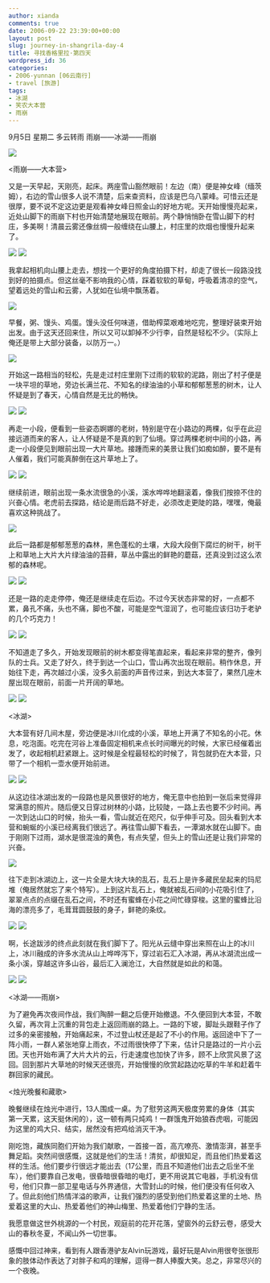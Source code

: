 ```yaml
---
author: xianda
comments: true
date: 2006-09-22 23:39:00+00:00
layout: post
slug: journey-in-shangrila-day-4
title: 寻找香格里拉·第四天
wordpress_id: 36
categories:
- 2006-yunnan [06云南行]
- travel [旅游]
tags:
- 冰湖
- 笑农大本营
- 雨崩
---
```


9月5日 星期二 多云转雨 雨崩——冰湖——雨崩



![](http://tkfiles.storage.msn.com/x1pc_jqddVOWRmZwPWAHYlShwZNX7IkAeuEcWRkyCjLgpcPrSBpYAquv0Gu8Gds3DCo_cGsjHQ5GmHGitISlpq73qm3cDLTiZzK5T3eAKdtlV2ZHWUQM-mhWFSexwr-7urQMrYbJUTzbMo)



<雨崩——大本营>



又是一天早起，天刚亮，起床。两座雪山豁然眼前！左边（南）便是神女峰（缅茨姆），右边的雪山很多人说不清楚，后来查资料，应该是巴乌八蒙峰。可惜云还是很厚，要不说不定这边更是观看神女峰日照金山的好地方呢。天开始慢慢亮起来，近处山脚下的雨崩下村也开始清楚地展现在眼前。两个静悄悄卧在雪山脚下的村庄，多美啊！清晨云雾还像丝绸一般缠绕在山腰上，村庄里的炊烟也慢慢升起来了。

<!-- more -->

![](http://tkfiles.storage.msn.com/x1pc_jqddVOWRmZwPWAHYlSh_7SQITjFy7yIky2SvrH6RDiycMz1TYBPk6ZTKcgLGU_Hx3XuWnpeJxl3eGQwzNBP6sz6I2ebSzoYz6YiYKijR84Gq-wH3Wga84Jj6l8Ta12-sqlOD9TR7I)
![](http://tkfiles.storage.msn.com/x1pc_jqddVOWRmZwPWAHYlSh0802u5IJ71kAlPwlCfIYoDwP-zlmjsKzNAYjxTy-eQV4o_5BHWk6EErSoh6jt-HbzKeU0_f7vXfGm4gQLK5OMmnfqzhADO8KRluUIwlJ2VCSs7Wp3x2hIw)



我拿起相机向山腰上走去，想找一个更好的角度拍摄下村，却走了很长一段路没找到好的拍摄点。但这丝毫不影响我的心情，踩着软软的草甸，呼吸着清凉的空气，望着远处的雪山和云雾，人犹如在仙境中飘荡着。



![](http://tkfiles.storage.msn.com/x1pc_jqddVOWRmZwPWAHYlShxmTPc0Mnu4JBX9Z9e_logefA6fBuk4NWMsPwwBI-ZbEKP4dFF_EvAA8fvMHC88W6_ubWM38bt8vl4ZLd-SVAsukrVGdMkMIa1YqxP47uNDL1KaD8pai2_8)



早餐，粥、馒头、鸡蛋。馒头没任何味道，借助榨菜艰难地吃完，整理好装束开始出发。由于这天还回来住，所以又可以卸掉不少行李，自然是轻松不少。（实际上俺还是带上大部分装备，以防万一。）



![](http://tkfiles.storage.msn.com/x1pc_jqddVOWRmZwPWAHYlSh2KWQ572O9vICUPGPJWKJrToX4fvOnVPaTq64SyaxjN7QwjOo7LGM5RMZ-BrgiBuu1C36uahRGYfSXg8ayz2s30WXXEPDvkkUAS-TsyNDRcaUB2YrbBlPyY)



开始这一路相当的轻松，先是走过村庄里刚下过雨的软软的泥路，刚出了村子便是一块平坦的草地，旁边长满兰花、不知名的绿油油的小草和郁郁葱葱的树木，让人怀疑是到了春天，心情自然是无比的畅快。



![](http://tkfiles.storage.msn.com/x1pc_jqddVOWRmZwPWAHYlSh0lRN-PYntIPPcdUIQ-3Htg4gBodks1fnmYiTqpR1upnxCGCkclTQm6mMZ79wLcRYrSHZD2Ul9NC2tmEfWNQseItpqN23Ar0-MQNrQBsrjmZ_piZdDUOcM4)
![](http://tkfiles.storage.msn.com/x1pc_jqddVOWRmZwPWAHYlShx6g-nG__wBDEhGWrJUIoGMp8MGGzfbJrKoyQOpQpHOt1ZKbcmMrPKkYsp23E4_S7IjY9Ql6vkdhyczbCoidYEm8U0mMeThfg88K2RO7p_mO1uyI-Ve93rA)



再走一小段，便看到一些姿态婀娜的老树，特别是守在小路边的两棵，似乎在此迎接远道而来的客人，让人怀疑是不是真的到了仙境。穿过两棵老树中间的小路，再走一小段便见到眼前出现一大片草地。接踵而来的美景让我们如痴如醉，要不是有人催着，我们可能真醉倒在这片草地上了。



![](http://tkfiles.storage.msn.com/x1pc_jqddVOWRmZwPWAHYlSh1j2x_2XlpzeiWzxxfhc0addRqnOqPsXuO8FyDz-WWlZDsD9IIp56OUkVF8Q_XXmO1xGV3NqJr4_coPN4nd9LXIWoN5quqJFVe_GStn0eZcW)
![](http://tkfiles.storage.msn.com/x1pc_jqddVOWRmZwPWAHYlSh-m_xwt_nCzNm0oMW5KmSMRRrSp1wKWZWLGhfgoHAc4bEncUkNaESsd4g7ycnwumdvcmG-VB_PUmHzysGYzGhVVEMUb2-CjuCnDSmRs6gVuAwvcEKCFzOfE)



继续前进，眼前出现一条水流很急的小溪，溪水哗哗地翻滚着，像我们按捺不住的兴奋心情。老虎前去探路，结论是雨后路不好走，必须改走更陡的路，嘿嘿，俺最喜欢这种挑战了。



![](http://tkfiles.storage.msn.com/x1pc_jqddVOWRmZwPWAHYlSh7dHXmBEzt5yPJQg8LWtC6B3vsG05pnC0DycacpjIGBunZNxUW5OwzJ5wYxzCspNknzFRtHwuIW0N3DiuFMWXdssIgu_hlRgpSsuPnMf-Pss3-4nFaH034I)



此后一路都是郁郁葱葱的森林，黑色蓬松的土壤，大段大段倒下腐烂的树干，树干上和草地上大片大片绿油油的苔藓，草丛中露出的鲜艳的蘑菇，还真没到过这么浓郁的森林呢。



![](http://tkfiles.storage.msn.com/x1pc_jqddVOWRmZwPWAHYlSh-6Wi_-QOAbC_yaVXguByazbxRhtw0iUNK635uhoKIHW3HQdx1gKHEuHVvzjZI6pUD2BjLfYnhafNOnyZvUTTpA8mIcsEhaqyBtPvKeCp2kX8nOdTEcIYKE)
![](http://tkfiles.storage.msn.com/x1pc_jqddVOWRmZwPWAHYlSh2_aR8HZUgAXwYDJZ-jC4Gy51ey8HklDrKcIQ_KZ0HTdfE1krijvgnYDV9VEt5kJcYKYEisJKWTZk7aeCnL7Vps0eUrzbNaAM-dXKN5xVumHZgG0C6E2xpo)



还是一路的走走停停，俺还是继续走在后边。不过今天状态非常的好，一点都不累，鼻孔不痛，头也不痛，脚也不酸，可能是空气湿润了，也可能应该归功于老驴的几个巧克力！



![](http://tkfiles.storage.msn.com/x1pc_jqddVOWRmZwPWAHYlShyzohy54ju7sftkTPd7UJkTzI6cziet51bzFLO_HOgXAEDp9qxX91Yn0-foiJWCLIXqyNo5mynmwfFrZ2mVkhsKEjBHpbtOujwkfyW-Nm8BGziJqOLdrxrE)
![](http://tkfiles.storage.msn.com/x1pc_jqddVOWRmZwPWAHYlSh6qPMBI-5r9qwRAx9mtLhbZ6ZzFKYaFKBw8ekL_gEiWpdAgLtdKin0Nv4vknuHfGGJV5IfGo4PwHoR7ES_DBg7pWh5bDxSR_Y2t23Q0NbyIeuSByROHONy8)



不知道走了多久，开始发现眼前的树木都变得笔直起来，看起来非常的整齐，像列队的士兵。又走了好久，终于到达一个山口，雪山再次出现在眼前。稍作休息，开始往下走，再次越过小溪，没多久前面的声音传过来，到达大本营了，果然几座木屋出现在眼前，前面一片开阔的草地。



![](http://tkfiles.storage.msn.com/x1pc_jqddVOWRmZwPWAHYlSh-pWf5-Cv5JWapOiO1d6jizHj3aQACJ7FPet05lmeqWQs6k-JYVx6PnGkz4HQPnK2m44WZBYdBQ6VEx6TMYvJHAVs8xcdfuPstT7LP-kXdWIWjBP5oayfVY)
![](http://tkfiles.storage.msn.com/x1pc_jqddVOWRmZwPWAHYlSh6gxlAvgeITruO3niO8-WiUizSH4VAUe2wpYzq6hzZbcKR19QQZKN-7FHmzshZ-wXM8_Fw3BVTYMqOJwgRYBxlqcehKAOFBFLnw_F2OpnNue5H1jewMBBno)



<冰湖>



大本营有好几间木屋，旁边便是冰川化成的小溪，草地上开满了不知名的小花。休息，吃泡面。吃完在河谷上准备固定相机来点长时间曝光的时候，大家已经催着出发了，收起相机赶紧跟上。这时候是全程最轻松的时候了，背包就扔在大本营，只带了一个相机一壶水便开始前进。



![](http://tkfiles.storage.msn.com/x1pc_jqddVOWRmZwPWAHYlShzdQcb-WFXbJCGrY3LsiYAbY5M9d7S7HqQksgChNr2VtLpDLJQGICGTm0x83AVzUQDveFGD0je5yMr2Cgk9AxI6K-bXo3SqzAmvbb9_PQEdwU_k8DS1oRHI)
![](http://tkfiles.storage.msn.com/x1pc_jqddVOWRmZwPWAHYlSh1sohnYCzhBNrQK_vPSCW0DnreegYOQB-v6Hwwd56qqIBokYghA0jsBQaXP6HMLjoOMF_yJSBVxvyEXePcaTgMkfT9ucmsQ8d5CQO279F-W01fx_DhuwmLU)



从这边往冰湖出发的一段路也是风景很好的地方，俺无意中也拍到一张后来觉得非常满意的照片。随后便又日穿过树林的小路，比较陡，一路上去也要不少时间。再一次到达山口的时候，抬头一看，雪山就近在咫尺，似乎伸手可及。回头看到大本营和蜿蜒的小溪已经离我们很远了。再往雪山脚下看去，一潭湖水就在山脚下。由于刚刚下过雨，湖水是很混浊的黄色，有点失望，但头上的雪山还是让我们非常的兴奋。



![](http://tkfiles.storage.msn.com/x1pc_jqddVOWRmZwPWAHYlSh94ek17FbI_Tp0UuR3pX_tDI91UziPzse-va1G0e5sPkRxHsM86Q7o5rypGHO06ZQWKUfcnaDUwc4QZBD6_AmH3Vup5UNr91WYm-cbVHLhmJRsiU6_pqRFQ)



往下走到冰湖边上，这一片全是大块大块的乱石，乱石上是许多藏民垒起来的玛尼堆（俺居然就忘了来个特写）。上到这片乱石上，俺就被乱石间的小花吸引住了，翠翠点点的点缀在乱石之间，不时还有蜜蜂在小花之间忙碌穿梭。这里的蜜蜂比沿海的漂亮多了，毛茸茸圆鼓鼓的身子，鲜艳的条纹。



![](http://tkfiles.storage.msn.com/x1pc_jqddVOWRmZwPWAHYlSh8AL4orAhwPo0lo3U0JblEq3_rZ-8-2_BHf0gHmetcBz1Feaa-SVFclasjBt1HGgiAOeYeTpKX2YXc3L7_A_YC4A-WG6Q5vgs2E1WtLZ__bwcBxPOgn98C4)
![](http://tkfiles.storage.msn.com/x1pc_jqddVOWRmZwPWAHYlSh4ykBltVuZVGf5szygqy2LlmDAOAGzos0MWu_zF1fVu7npuMjka26sC9UkRfhAAWDY973Tcc3p32Fi9baqQDII6ll6TKFzrIIBCzb0n1NEGpMvLWxTLMGj4)



啊，长途跋涉的终点此刻就在我们脚下了。阳光从云缝中穿出来照在山上的冰川上，冰川融成的许多水流从山上哗哗泻下，穿过岩石汇入冰湖，再从冰湖流出成一条小溪，穿越这许多山谷，最后汇入澜沧江，大自然就是如此的和蔼。



![](http://tkfiles.storage.msn.com/x1pc_jqddVOWRmZwPWAHYlSh9zmqu_r-7C85zlop37SedfbAx27Xi2I8G29P_e3liD0CA78sSrhutzQ2zn6MIdkaUKh8bRGb9sKz268OP7zcvRFI1bAJarq2Me6P4P22pcB7W63Auo23mo)
![](http://tkfiles.storage.msn.com/x1pc_jqddVOWRmZwPWAHYlSh1a78TPqed-kxI7IedAo9NhTKajYWbTYImXzpoCPERBZcy21NDlFkZpf0MRB7eAxnxIOA4YuAn1_k9lrW9aYWCi2TGVolNRdK9MJcXrjuWcaZGMogAMPoBw)



<冰湖——雨崩>



为了避免再次夜间作战，我们陶醉一翻之后便开始撤退。不久便回到大本营，不敢久留，再次背上沉重的背包走上返回雨崩的路上。一路的下坡，脚趾头跟鞋子作了过多的亲密接触，开始痛起来，不过登山杖还是起了不小的作用。返回途中下了一阵小雨，一群人紧张地穿上雨衣，不过雨很快停了下来，估计只是路过的一片小云团。天也开始布满了大片大片的云，行走速度也加快了许多，顾不上欣赏风景了这回。回到那片大草地的时候天还很亮，开始慢慢的欣赏起路边吃草的牛羊和赶着牛群回家的藏民。



<烛光晚餐和藏歌>





晚餐继续在烛光中进行，13人围成一桌。为了慰劳这两天极度劳累的身体（其实第一天累，这天挺休闲的），这一顿有两只炖鸡！一群饿鬼开始狼吞虎咽，可能因为这里的鸡大只、结实，居然没有把鸡给消灭干净。



刚吃饱，藏族同胞们开始为我们献歌，一首接一首，高亢嘹亮、激情澎湃，甚至手舞足蹈。突然间很感慨，这就是他们的生活！清贫，却很知足，而且他们热爱着这样的生活。他们要步行很远才能出去（17公里，而且不知道他们出去之后坐不坐车），他们要靠自己发电，很昏暗很昏暗的电灯，更不用说其它电器，手机没有信号，他们只靠一部卫星电话与外界通信，大雪封山的时候，他们便没有任何收入了。但此刻他们热情洋溢的歌声，让我们强烈的感受到他们热爱着这里的土地、热爱着这里的大山、热爱着他们的神山梅里、热爱着他们宁静的生活。



我愿意做这世外桃源的一个村民，观庭前的花开花落，望窗外的云舒云卷，感受大山的春秋冬夏，不闻山外一切世事。



感慨中回过神来，看到有人跟香港驴友Alvin玩游戏，最好玩是Alvin用很夸张很形象的肢体动作表达了对胖子和鸡的理解，逗得一群人捧腹大笑。总之，非常尽兴的一个夜晚。




